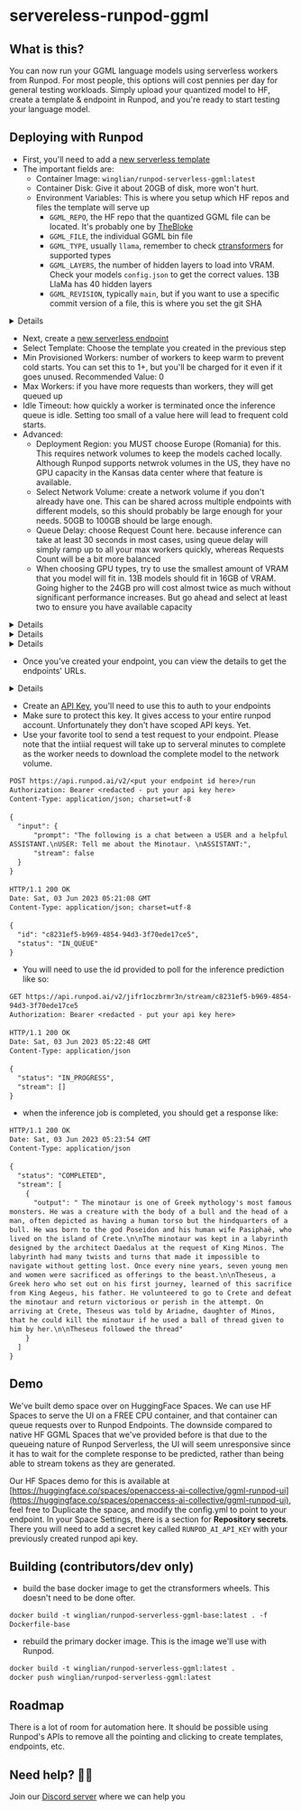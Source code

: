 # servereless-runpod-ggml

## What is this?

You can now run your GGML language models using serverless workers from Runpod. For most people, this options will cost pennies per day
for general testing workloads. Simply upload your quantized model to HF, create a template & endpoint in Runpod, and 
you're ready to start testing your language model.

## Deploying with Runpod

- First, you'll need to add a [new serverless template](https://www.runpod.io/console/serverless/user/templates)
- The important fields are:
  - Container Image: `winglian/runpod-serverless-ggml:latest` 
  - Container Disk: Give it about 20GB of disk, more won't hurt.
  - Environment Variables: This is where you setup which HF repos and files the template will serve up
    - `GGML_REPO`, the HF repo that the quantized GGML file can be located. It's probably one by [TheBloke](https://huggingface.co/TheBloke)
    - `GGML_FILE`, the individual GGML bin file
    - `GGML_TYPE`, usually `llama`, remember to check [ctransformers](https://github.com/marella/ctransformers#supported-models) for supported types
    - `GGML_LAYERS`, the number of hidden layers to load into VRAM. Check your models `config.json` to get the correct values. 13B LlaMa has 40 hidden layers
    - `GGML_REVISION`, typically `main`, but if you want to use a specific commit version of a file, this is where you set the git SHA
<details>

![configure template](static/configure-template.png)
</details>

- Next, create a [new serverless endpoint](https://www.runpod.io/console/serverless/user/endpoints)
- Select Template: Choose the template you created in the previous step
- Min Provisioned Workers: number of workers to keep warm to prevent cold starts. You can set this to 1+, but you'll be charged for it even if it goes unused. Recommended Value: 0
- Max Workers: if you have more requests than workers, they will get queued up
- Idle Timeout: how quickly a worker is terminated once the inference queue is idle. Setting too small of a value here will lead to frequent cold starts. 
- Advanced:
  - Deployment Region: you MUST choose Europe (Romania) for this. This requires network volumes to keep the models cached locally. Although Runpod supports netwrok volumes in the US, they have no GPU capacity in the Kansas data center where that feature is available.
  - Select Network Volume: create a network volume if you don't already have one. This can be shared across multiple endpoints with different models, so this should probably be large enough for your needs. 50GB to 100GB should be large enough.
  - Queue Delay: choose Request Count here. because inference can take at least 30 seconds in most cases, using queue delay will simply ramp up to all your max workers quickly, whereas Requests Count will be a bit more balanced
  - When choosing GPU types, try to use the smallest amount of VRAM that you model will fit in. 13B models should fit in 16GB of VRAM. Going higher to the 24GB pro will cost almost twice as much without significant performance increases. But go ahead and select at least two to ensure you have available capacity

<details>

![create endpoint](static/create-endpoint.png)

</details>
<details>

![configure volumes](static/configure-volumes.png)

</details>
<details>

![configure gpus](static/configure-gpus.png)

</details>

- Once you've created your endpoint, you can view the details to get the endpoints' URLs.
<details>

![endpoint details](static/endpoint-urls.png)
</details>

- Create an [API Key](https://www.runpod.io/console/serverless/user/settings), you'll need to use this to auth to your endpoints
- Make sure to protect this key. It gives access to your entire runpod account. Unfortunately they don't have scoped API keys. Yet.
- Use your favorite tool to send a test request to your endpoint. Please note that the intiial request will take up to serveral minutes to complete as the worker needs to download the complete model to the network volume.

```http request
POST https://api.runpod.ai/v2/<put your endpoint id here>/run
Authorization: Bearer <redacted - put your api key here>
Content-Type: application/json; charset=utf-8

{
  "input": {
      "prompt": "The following is a chat between a USER and a helpful ASSISTANT.\nUSER: Tell me about the Minotaur. \nASSISTANT:",
      "stream": false
  }
}

HTTP/1.1 200 OK
Date: Sat, 03 Jun 2023 05:21:08 GMT
Content-Type: application/json; charset=utf-8

{
  "id": "c8231ef5-b969-4854-94d3-3f70ede17ce5",
  "status": "IN_QUEUE"
}
```

- You will need to use the id provided to poll for the inference prediction like so:
```http request
GET https://api.runpod.ai/v2/jifr1oczbrmr3n/stream/c8231ef5-b969-4854-94d3-3f70ede17ce5
Authorization: Bearer <redacted - put your api key here>

HTTP/1.1 200 OK
Date: Sat, 03 Jun 2023 05:22:48 GMT
Content-Type: application/json

{
  "status": "IN_PROGRESS",
  "stream": []
}
```

- when the inference job is completed, you should get a response like:
```http request
HTTP/1.1 200 OK
Date: Sat, 03 Jun 2023 05:23:54 GMT
Content-Type: application/json

{
  "status": "COMPLETED",
  "stream": [
    {
      "output": " The minotaur is one of Greek mythology's most famous monsters. He was a creature with the body of a bull and the head of a man, often depicted as having a human torso but the hindquarters of a bull. He was born to the god Poseidon and his human wife Pasiphaë, who lived on the island of Crete.\n\nThe minotaur was kept in a labyrinth designed by the architect Daedalus at the request of King Minos. The labyrinth had many twists and turns that made it impossible to navigate without getting lost. Once every nine years, seven young men and women were sacrificed as offerings to the beast.\n\nTheseus, a Greek hero who set out on his first journey, learned of this sacrifice from King Aegeus, his father. He volunteered to go to Crete and defeat the minotaur and return victorious or perish in the attempt. On arriving at Crete, Theseus was told by Ariadne, daughter of Minos, that he could kill the minotaur if he used a ball of thread given to him by her.\n\nTheseus followed the thread"
    }
  ]
}
```

## Demo

We've built demo space over on HuggingFace Spaces. We can use HF Spaces to serve the UI on a FREE CPU container, and 
that container can queue requests over to Runpod Endpoints. The downside compared to native HF GGML Spaces that we've 
provided before is that due to the queueing nature of Runpod Serverless, the UI will seem unresponsive since it has to 
wait for the complete response to be predicted, rather than being able to stream tokens as they are generated.

Our HF Spaces demo for this is available at [https://huggingface.co/spaces/openaccess-ai-collective/ggml-runpod-ui](https://huggingface.co/spaces/openaccess-ai-collective/ggml-runpod-ui),
feel free to Duplicate the space, and modify the config.yml to point to your endpoint. In your Space Settings,
there is a section for **Repository secrets**. There you will need to add a secret key called `RUNPOD_AI_API_KEY` 
with your previously created runpod api key.


## Building (contributors/dev only)

- build the base docker image to get the ctransformers wheels. This doesn't need to be done ofter. 
```shell
docker build -t winglian/runpod-serverless-ggml-base:latest . -f Dockerfile-base
```


- rebuild the primary docker image. This is the image we'll use with Runpod.
```shell
docker build -t winglian/runpod-serverless-ggml:latest .
docker push winglian/runpod-serverless-ggml:latest
``` 

## Roadmap

There is a lot of room for automation here. It should be possible using Runpod's APIs to remove all the pointing and clicking 
to create templates, endpoints, etc.

## Need help? 🙋‍♂️

Join our [Discord server](https://discord.gg/HhrNrHJPRb) where we can help you
